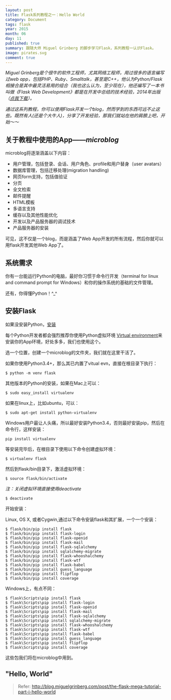 ```yaml
---
layout: post
title: Flask系列教程之一：Hello World
category: Document
tags: flask
year: 2015
month: 06
day: 11
published: true
summary: 跟随大师 Miguel Grinberg 的脚步学习Flask，系列教程一认识Flask。
image: pirates.svg
comment: true
---
```


*Miguel Grinberg是个很牛的软件工程师，尤其网络工程师，用过很多的语言编写过web app，包括PHP、Ruby、Smalltalk，甚至是C++，他认为Python/Flask相接合是其中最灵活易用的组合（我也这么认为，至少现在），他还编写了一本书叫做《Flask Web Development》都是在开发中总结的技术经验，2014年出版（[点我下载](http://cdn4.filepi.com/g/bDQKMSb/1434087411/4cdb09017d4e0bc7048aa7c0eb437cb4)）。*

*通过这系列教程，你可以使用Flask开发一个blog，然而学到的东西可远不止这些。既然有人(还是个大牛人)，分享了开发经验，那我们就站在他的肩膀上吧，开始～～*

## 关于教程中使用的App——_microblog_

microblog将逐渐涵盖以下内容：

- 用户管理，包括登录、会话、用户角色、profile和用户替身（user avatars）
- 数据库管理，包括迁移处理(migration handling)
- 网页form支持，包括值验证
- 分页
- 全文检索
- 邮件提醒
- HTML模板
- 多语言支持
- 缓存以及其他性能优化
- 开发以及产品服务器的调试技术
- 产品服务器的安装

可见，这不仅是一个blog，而是涵盖了Web App开发的所有流程，然后你就可以用flask开发其他Web App了。

## 系统需求

你有一台能运行Python的电脑，最好你习惯于命令行开发（terminal for linux and command prompt for Windows）和你的操作系统的基础的文件管理。

还有，你得懂Python！^_^

## 安装Flask

如果没安装Python，[安装](http://python.org/download/)

每个Python开发者都会强烈推荐你使用Python虚拟环境 [Virtual environment](http://pypi.python.org/pypi/virtualenv)来安装你的App环境，好处多多，我们也使用这个。

选一个位置，创建一个microblog的文件夹，我们就在这里干活了。

如果你使用Python3.4+，那么其已内置了vitual evn，直接在根目录下执行：

```
$ python -m venv flask
```

其他版本的Python的安装，如果在Mac上可以：

```
$ sudo easy_install virtualenv
```

如果在linux上，比如ubuntu，可以：

```
$ sudo apt-get install python-virtualenv
```

Windows用户最让人头痛，所以最好安装Python3.4，否则最好安装pip，然后在命令行，这样安装：

```
pip install virtualenv
```

等安装完毕后，在根目录下使用以下命令创建虚拟环境：

```
$ virtualenv flask
```

然后到flask/bin目录下，激活虚拟环境：

```
$ source flask/bin/activate
```

_注：关闭虚拟环境直接使用deactivate_

```
$ deactivate
```

开始安装：

Linux, OS X, 或者Cygwin,通过以下命令安装flask和其扩展，一个一个安装：

```
$ flask/bin/pip install flask
$ flask/bin/pip install flask-login
$ flask/bin/pip install flask-openid
$ flask/bin/pip install flask-mail
$ flask/bin/pip install flask-sqlalchemy
$ flask/bin/pip install sqlalchemy-migrate
$ flask/bin/pip install flask-whooshalchemy
$ flask/bin/pip install flask-wtf
$ flask/bin/pip install flask-babel
$ flask/bin/pip install guess_language
$ flask/bin/pip install flipflop
$ flask/bin/pip install coverage
```

Windows上，有点不同：

```
$ flask\Scripts\pip install flask
$ flask\Scripts\pip install flask-login
$ flask\Scripts\pip install flask-openid
$ flask\Scripts\pip install flask-mail
$ flask\Scripts\pip install flask-sqlalchemy
$ flask\Scripts\pip install sqlalchemy-migrate
$ flask\Scripts\pip install flask-whooshalchemy
$ flask\Scripts\pip install flask-wtf
$ flask\Scripts\pip install flask-babel
$ flask\Scripts\pip install guess_language
$ flask\Scripts\pip install flipflop
$ flask\Scripts\pip install coverage
```

这些包我们将在microblog中用到。


## "Hello, World"

> Refer: http://blog.miguelgrinberg.com/post/the-flask-mega-tutorial-part-i-hello-world
